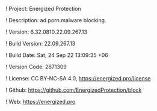 ! Project: Energized Protection

! Description: ad.porn.malware blocking.

! Version: 6.32.0810.22.09.267.13

! Build Version: 22.09.267.13

! Build Date: Sat, 24 Sep 22 13:09:35 +06

! Version Code: 2671309

! License: CC BY-NC-SA 4.0, https://energized.pro/license

! Github: https://github.com/EnergizedProtection/block

! Web: https://energized.pro
